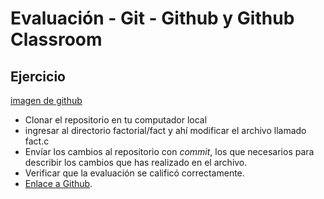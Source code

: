 # Evaluación - Git - Github y Github Classroom

## Ejercicio

[imagen de github](https://github.com/hacUPB/micro-git-funtamentals-SilviaRuedaSuarez/blob/main/factorial/fact/gitHub.png)

- Clonar el repositorio en tu computador local
- ingresar al directorio factorial/fact y ahí modificar el archivo llamado fact.c
- Envíar los cambios al repositorio con _commit_, los que necesarios para describir los cambios que has realizado en el archivo.
- Verificar que la evaluación se calificó correctamente.
- [Enlace a Github](https://github.com/hacUPB/micro-git-funtamentals-SilviaRuedaSuarez).
